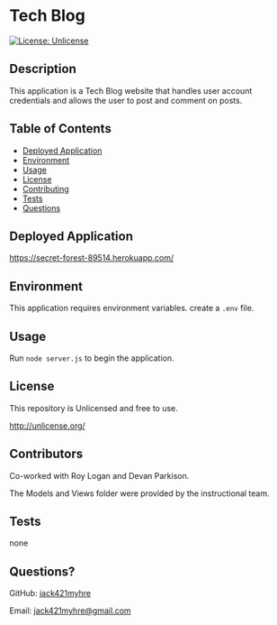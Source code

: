 # Tech Blog
[![License: Unlicense](https://img.shields.io/badge/license-Unlicense-blue.svg)](http://unlicense.org/)
## Description
This application is a Tech Blog website that handles user account credentials and allows the user to post and comment on posts.
## Table of Contents
* [Deployed Application](#deployed-application)
* [Environment](#environment)
* [Usage](#usage)
* [License](#license)
* [Contributing](#contributing)
* [Tests](#tests)
* [Questions](#questions)
## Deployed Application
https://secret-forest-89514.herokuapp.com/
## Environment
This application requires environment variables. create a `.env` file.
## Usage 
Run `node server.js` to begin the application.
## License
This repository is Unlicensed and free to use.

http://unlicense.org/
## Contributors
Co-worked with Roy Logan and Devan Parkison.

The Models and Views folder were provided by the instructional team.
## Tests
none
## Questions?
GitHub: [jack421myhre](https://github.com/jack421myhre)

Email: jack421myhre@gmail.com  